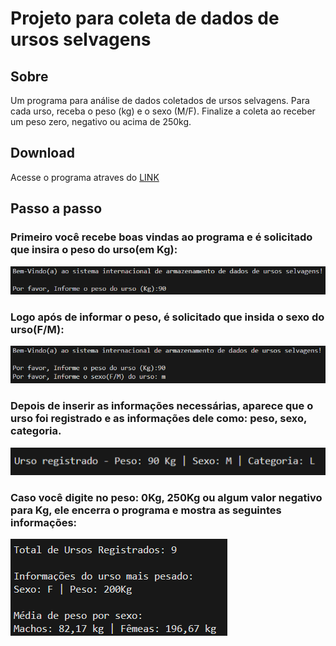 # Projeto para coleta de dados de ursos selvagens

## Sobre
Um programa para análise de dados coletados de ursos selvagens.  Para cada urso, receba o peso (kg) e o sexo (M/F). Finalize a coleta ao receber um peso zero, negativo ou acima de 250kg.

## Download
Acesse o programa atraves do [LINK](/ursos.rar)

## Passo a passo

### Primeiro você recebe boas vindas ao programa e é solicitado que insira o peso do urso(em Kg):
![](img/IMAGE01.png)

### Logo após de informar o peso, é solicitado que insida o sexo do urso(F/M):
![](img/IMAGE02.png)

### Depois de inserir as informações necessárias, aparece que o urso foi registrado e as informações dele como: peso, sexo, categoria.
![](img/IMAGE03.png)

### Caso você digite no peso: 0Kg, 250Kg ou algum valor negativo para Kg, ele encerra o programa e mostra as seguintes informações:
![](img/IMAGE04.png)